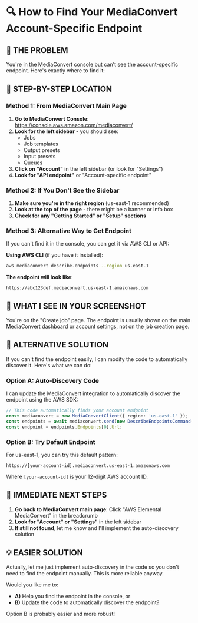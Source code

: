 # 🔍 How to Find Your MediaConvert Account-Specific Endpoint

## 🎯 **THE PROBLEM**

You're in the MediaConvert console but can't see the account-specific endpoint. Here's exactly where to find it:

## 📍 **STEP-BY-STEP LOCATION**

### **Method 1: From MediaConvert Main Page**

1. **Go to MediaConvert Console**: https://console.aws.amazon.com/mediaconvert/
2. **Look for the left sidebar** - you should see:
   - Jobs
   - Job templates  
   - Output presets
   - Input presets
   - Queues
3. **Click on "Account"** in the left sidebar (or look for "Settings")
4. **Look for "API endpoint"** or "Account-specific endpoint"

### **Method 2: If You Don't See the Sidebar**

1. **Make sure you're in the right region** (us-east-1 recommended)
2. **Look at the top of the page** - there might be a banner or info box
3. **Check for any "Getting Started" or "Setup" sections**

### **Method 3: Alternative Way to Get Endpoint**

If you can't find it in the console, you can get it via AWS CLI or API:

**Using AWS CLI** (if you have it installed):
```bash
aws mediaconvert describe-endpoints --region us-east-1
```

**The endpoint will look like**:
```
https://abc123def.mediaconvert.us-east-1.amazonaws.com
```

## 🚨 **WHAT I SEE IN YOUR SCREENSHOT**

You're on the "Create job" page. The endpoint is usually shown on the main MediaConvert dashboard or account settings, not on the job creation page.

## 🔧 **ALTERNATIVE SOLUTION**

If you can't find the endpoint easily, I can modify the code to automatically discover it. Here's what we can do:

### **Option A: Auto-Discovery Code**

I can update the MediaConvert integration to automatically discover the endpoint using the AWS SDK:

```typescript
// This code automatically finds your account endpoint
const mediaconvert = new MediaConvertClient({ region: 'us-east-1' });
const endpoints = await mediaconvert.send(new DescribeEndpointsCommand({}));
const endpoint = endpoints.Endpoints[0].Url;
```

### **Option B: Try Default Endpoint**

For us-east-1, you can try this default pattern:
```
https://[your-account-id].mediaconvert.us-east-1.amazonaws.com
```

Where `[your-account-id]` is your 12-digit AWS account ID.

## 🎯 **IMMEDIATE NEXT STEPS**

1. **Go back to MediaConvert main page**: Click "AWS Elemental MediaConvert" in the breadcrumb
2. **Look for "Account" or "Settings"** in the left sidebar
3. **If still not found**, let me know and I'll implement the auto-discovery solution

## 💡 **EASIER SOLUTION**

Actually, let me just implement auto-discovery in the code so you don't need to find the endpoint manually. This is more reliable anyway.

Would you like me to:
- **A)** Help you find the endpoint in the console, or  
- **B)** Update the code to automatically discover the endpoint?

Option B is probably easier and more robust!
